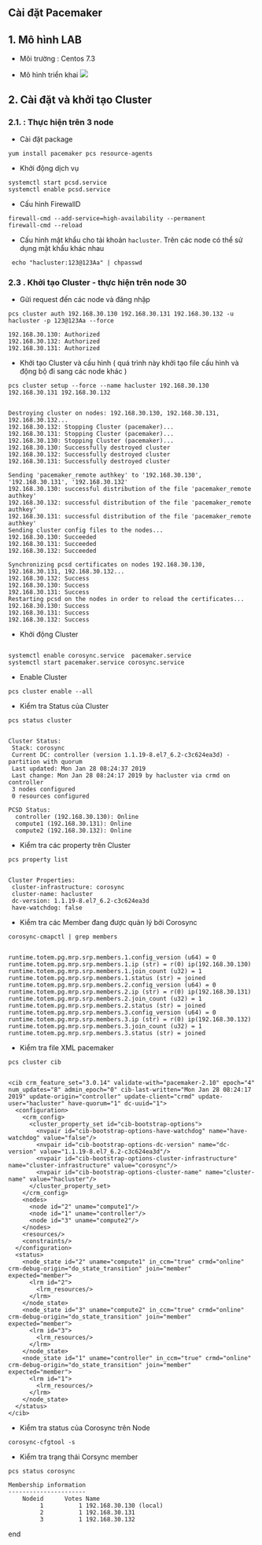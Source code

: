 ## Cài đặt Pacemaker

## 1. Mô hình LAB

- Môi trường : Centos 7.3

- Mô hình triển khai 
![](https://i.imgur.com/38GWAbf.png)


## 2. Cài đặt  và khởi tạo Cluster

### 2.1. : Thực hiện trên 3 node

- Cài đặt package
```
yum install pacemaker pcs resource-agents
```

- Khởi động dịch vụ
```
systemctl start pcsd.service
systemctl enable pcsd.service
```

- Cấu hình FirewallD
```
firewall-cmd --add-service=high-availability --permanent
firewall-cmd --reload
```

- Cấu hình mật khẩu cho tài khoản `hacluster`. Trên các node có thể sử dụng mật khẩu khác nhau 
```
 echo "hacluster:123@123Aa" | chpasswd
```

### 2.3 . Khởi tạo Cluster - thực hiện trên node 30

- Gửi request đến các node và đăng nhập
```
pcs cluster auth 192.168.30.130 192.168.30.131 192.168.30.132 -u hacluster -p 123@123Aa --force

192.168.30.130: Authorized
192.168.30.132: Authorized
192.168.30.131: Authorized

```

- Khởi tạo Cluster và cấu hình ( quá trình này khởi tạo file cấu hình và động bộ đi sang các node khác ) 
```
pcs cluster setup --force --name hacluster 192.168.30.130 192.168.30.131 192.168.30.132


Destroying cluster on nodes: 192.168.30.130, 192.168.30.131, 192.168.30.132...
192.168.30.132: Stopping Cluster (pacemaker)...
192.168.30.131: Stopping Cluster (pacemaker)...
192.168.30.130: Stopping Cluster (pacemaker)...
192.168.30.130: Successfully destroyed cluster
192.168.30.132: Successfully destroyed cluster
192.168.30.131: Successfully destroyed cluster

Sending 'pacemaker_remote authkey' to '192.168.30.130', '192.168.30.131', '192.168.30.132'
192.168.30.130: successful distribution of the file 'pacemaker_remote authkey'
192.168.30.132: successful distribution of the file 'pacemaker_remote authkey'
192.168.30.131: successful distribution of the file 'pacemaker_remote authkey'
Sending cluster config files to the nodes...
192.168.30.130: Succeeded
192.168.30.131: Succeeded
192.168.30.132: Succeeded

Synchronizing pcsd certificates on nodes 192.168.30.130, 192.168.30.131, 192.168.30.132...
192.168.30.132: Success
192.168.30.130: Success
192.168.30.131: Success
Restarting pcsd on the nodes in order to reload the certificates...
192.168.30.130: Success
192.168.30.131: Success
192.168.30.132: Success

```

- Khởi động Cluster
```

systemctl enable corosync.service  pacemaker.service
systemctl start pacemaker.service corosync.service

```

- Enable Cluster
```
pcs cluster enable --all
```

- Kiểm tra Status của Cluster
```
pcs status cluster 


Cluster Status:
 Stack: corosync
 Current DC: controller (version 1.1.19-8.el7_6.2-c3c624ea3d) - partition with quorum
 Last updated: Mon Jan 28 08:24:37 2019
 Last change: Mon Jan 28 08:24:17 2019 by hacluster via crmd on controller
 3 nodes configured
 0 resources configured

PCSD Status:
  controller (192.168.30.130): Online
  compute1 (192.168.30.131): Online
  compute2 (192.168.30.132): Online
```

- Kiểm tra các property trên Cluster 
```
pcs property list 


Cluster Properties:
 cluster-infrastructure: corosync
 cluster-name: hacluster
 dc-version: 1.1.19-8.el7_6.2-c3c624ea3d
 have-watchdog: false

```


- Kiểm tra các Member đang được quản lý bởi Corosync
```
corosync-cmapctl | grep members


runtime.totem.pg.mrp.srp.members.1.config_version (u64) = 0
runtime.totem.pg.mrp.srp.members.1.ip (str) = r(0) ip(192.168.30.130) 
runtime.totem.pg.mrp.srp.members.1.join_count (u32) = 1
runtime.totem.pg.mrp.srp.members.1.status (str) = joined
runtime.totem.pg.mrp.srp.members.2.config_version (u64) = 0
runtime.totem.pg.mrp.srp.members.2.ip (str) = r(0) ip(192.168.30.131) 
runtime.totem.pg.mrp.srp.members.2.join_count (u32) = 1
runtime.totem.pg.mrp.srp.members.2.status (str) = joined
runtime.totem.pg.mrp.srp.members.3.config_version (u64) = 0
runtime.totem.pg.mrp.srp.members.3.ip (str) = r(0) ip(192.168.30.132) 
runtime.totem.pg.mrp.srp.members.3.join_count (u32) = 1
runtime.totem.pg.mrp.srp.members.3.status (str) = joined

```

- Kiểm tra file XML  pacemaker
```
pcs cluster cib


<cib crm_feature_set="3.0.14" validate-with="pacemaker-2.10" epoch="4" num_updates="8" admin_epoch="0" cib-last-written="Mon Jan 28 08:24:17 2019" update-origin="controller" update-client="crmd" update-user="hacluster" have-quorum="1" dc-uuid="1">
  <configuration>
    <crm_config>
      <cluster_property_set id="cib-bootstrap-options">
        <nvpair id="cib-bootstrap-options-have-watchdog" name="have-watchdog" value="false"/>
        <nvpair id="cib-bootstrap-options-dc-version" name="dc-version" value="1.1.19-8.el7_6.2-c3c624ea3d"/>
        <nvpair id="cib-bootstrap-options-cluster-infrastructure" name="cluster-infrastructure" value="corosync"/>
        <nvpair id="cib-bootstrap-options-cluster-name" name="cluster-name" value="hacluster"/>
      </cluster_property_set>
    </crm_config>
    <nodes>
      <node id="2" uname="compute1"/>
      <node id="1" uname="controller"/>
      <node id="3" uname="compute2"/>
    </nodes>
    <resources/>
    <constraints/>
  </configuration>
  <status>
    <node_state id="2" uname="compute1" in_ccm="true" crmd="online" crm-debug-origin="do_state_transition" join="member" expected="member">
      <lrm id="2">
        <lrm_resources/>
      </lrm>
    </node_state>
    <node_state id="3" uname="compute2" in_ccm="true" crmd="online" crm-debug-origin="do_state_transition" join="member" expected="member">
      <lrm id="3">
        <lrm_resources/>
      </lrm>
    </node_state>
    <node_state id="1" uname="controller" in_ccm="true" crmd="online" crm-debug-origin="do_state_transition" join="member" expected="member">
      <lrm id="1">
        <lrm_resources/>
      </lrm>
    </node_state>
  </status>
</cib>

```

- Kiểm tra status của Corosync trên Node
```
corosync-cfgtool -s
```

- Kiểm tra trạng thái Corsync member
```
pcs status corosync

Membership information
----------------------
    Nodeid      Votes Name
         1          1 192.168.30.130 (local)
         2          1 192.168.30.131
         3          1 192.168.30.132

```



end
